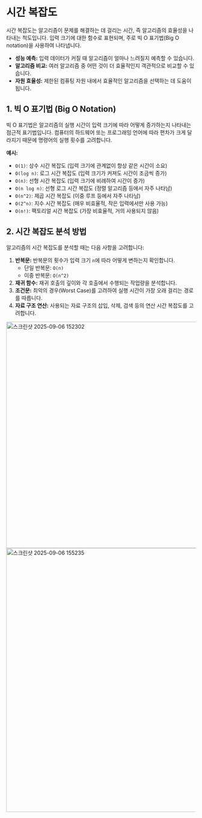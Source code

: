 # 시간 복잡도

시간 복잡도는 알고리즘이 문제를 해결하는 데 걸리는 시간, 즉 알고리즘의 효율성을 나타내는 척도입니다. 입력 크기에 대한 함수로 표현되며, 주로 빅 O 표기법(Big O notation)을 사용하여 나타냅니다.

- **성능 예측:** 입력 데이터가 커질 때 알고리즘이 얼마나 느려질지 예측할 수 있습니다.
- **알고리즘 비교:** 여러 알고리즘 중 어떤 것이 더 효율적인지 객관적으로 비교할 수 있습니다.
- **자원 효율성:** 제한된 컴퓨팅 자원 내에서 효율적인 알고리즘을 선택하는 데 도움이 됩니다.

## 1. 빅 O 표기법 (Big O Notation)

빅 O 표기법은 알고리즘의 실행 시간이 입력 크기에 따라 어떻게 증가하는지 나타내는 점근적 표기법입니다. 컴퓨터의 하드웨어 또는 프로그래밍 언어에 따라 편차가 크게 달라지기 때문에 명령어의 실행 횟수를 고려합니다.

**예시:**

- `O(1)`: 상수 시간 복잡도 (입력 크기에 관계없이 항상 같은 시간이 소요)
- `O(log n)`: 로그 시간 복잡도 (입력 크기가 커져도 시간이 조금씩 증가)
- `O(n)`: 선형 시간 복잡도 (입력 크기에 비례하여 시간이 증가)
- `O(n log n)`: 선형 로그 시간 복잡도 (정렬 알고리즘 등에서 자주 나타남)
- `O(n^2)`: 제곱 시간 복잡도 (이중 루프 등에서 자주 나타남)
- `O(2^n)`: 지수 시간 복잡도 (매우 비효율적, 작은 입력에서만 사용 가능)
- `O(n!)`: 팩토리얼 시간 복잡도 (가장 비효율적, 거의 사용되지 않음)

## 2. 시간 복잡도 분석 방법

알고리즘의 시간 복잡도를 분석할 때는 다음 사항을 고려합니다:

1.  **반복문:** 반복문의 횟수가 입력 크기 `n`에 따라 어떻게 변하는지 확인합니다.
    - 단일 반복문: `O(n)`
    - 이중 반복문: `O(n^2)`
2.  **재귀 함수:** 재귀 호출의 깊이와 각 호출에서 수행되는 작업량을 분석합니다.
3.  **조건문:** 최악의 경우(Worst Case)를 고려하여 실행 시간이 가장 오래 걸리는 경로를 따릅니다.
4.  **자료 구조 연산:** 사용되는 자료 구조의 삽입, 삭제, 검색 등의 연산 시간 복잡도를 고려합니다.

<img width="800" height="600" alt="스크린샷 2025-09-06 152302" src="https://github.com/user-attachments/assets/16e30763-f1fd-42b7-ba09-156faa95161a" />

<img width="800" height="700" alt="스크린샷 2025-09-06 155235" src="https://github.com/user-attachments/assets/da425af8-8c4e-487d-9f78-c47d3579873e" />
